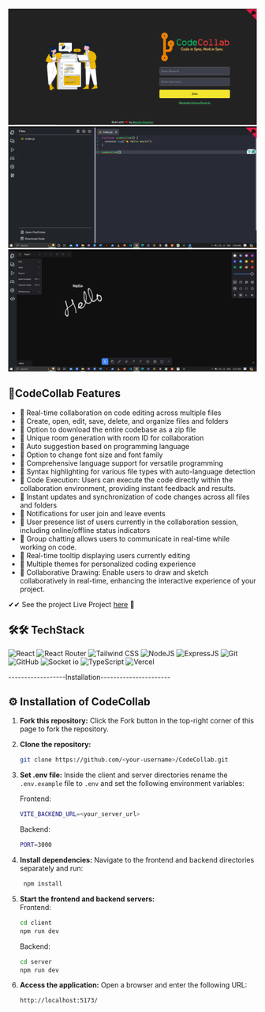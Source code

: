 ![Preview-1](https://github.com/Manishchauhan7/sampleimg/blob/main/pre2.png)
![Preview-2](https://github.com/Manishchauhan7/sampleimg/blob/main/preview2.png)
![Preview-3](https://github.com/Manishchauhan7/sampleimg/blob/main/tdraing.png)


## 📌CodeCollab Features

-   📌 Real-time collaboration on code editing across multiple files
-   📌 Create, open, edit, save, delete, and organize files and folders
-   📌 Option to download the entire codebase as a zip file
-   📌 Unique room generation with room ID for collaboration
-   📌 Auto suggestion based on programming language
-   📌 Option to change font size and font family
-   📌 Comprehensive language support for versatile programming
-   📌 Syntax highlighting for various file types with auto-language detection
-   📌 Code Execution: Users can execute the code directly within the collaboration environment, providing instant feedback and results.
-   📌 Instant updates and synchronization of code changes across all files and folders
-   📌 Notifications for user join and leave events
-   📌 User presence list of users currently in the collaboration session, including online/offline status indicators
-   📌 Group chatting allows users to communicate in real-time while working on code.
-   📌 Real-time tooltip displaying users currently editing
-   📌 Multiple themes for personalized coding experience
-   📌 Collaborative Drawing: Enable users to draw and sketch collaboratively in real-time, enhancing the interactive experience of your project.

✔✔ See the project Live Project [here](https://my-code-collabs.vercel.app/) 📌





  ## 🛠🛠 TechStack

![React](https://img.shields.io/badge/React-20232A?style=for-the-badge&logo=react&logoColor=61DAFB)
![React Router](https://img.shields.io/badge/React_Router-CA4245?style=for-the-badge&logo=react-router&logoColor=white)
![Tailwind CSS](https://img.shields.io/badge/Tailwind_CSS-38B2AC?style=for-the-badge&logo=tailwind-css&logoColor=white)
![NodeJS](https://img.shields.io/badge/Node.js-43853D?style=for-the-badge&logo=node.js&logoColor=white)
![ExpressJS](https://img.shields.io/badge/Express.js-404D59?style=for-the-badge)
![Git](https://img.shields.io/badge/GIT-E44C30?style=for-the-badge&logo=git&logoColor=white)
![GitHub](https://img.shields.io/badge/GitHub-100000?style=for-the-badge&logo=github&logoColor=white)
![Socket io](https://img.shields.io/badge/Socket.io-ffffff?style=for-the-badge)
![TypeScript](https://img.shields.io/badge/TypeScript-007ACC?style=for-the-badge&logo=typescript&logoColor=white)
![Vercel](https://img.shields.io/badge/Vercel-000000?style=for-the-badge&logo=vercel&logoColor=white)



------------------Installation----------------------



## ⚙️ Installation of CodeCollab

1. **Fork this repository:** Click the Fork button in the top-right corner of this page to fork the repository.
2. **Clone the repository:**
    ```bash
    git clone https://github.com/<your-username>/CodeCollab.git
    ```
3. **Set .env file:**
   Inside the client and server directories rename the `.env.example` file to `.env` and set the following environment variables:

    Frontend:

    ```bash
    VITE_BACKEND_URL=<your_server_url>
    ```

    Backend:

    ```bash
    PORT=3000
    ```

4. **Install dependencies:**
   Navigate to the frontend and backend directories separately and run:
    ```bash
     npm install
    ```
5. **Start the frontend and backend servers:**  
   Frontend:
    ```bash
    cd client
    npm run dev
    ```
    Backend:
    ```bash
    cd server
    npm run dev
    ```
6. **Access the application:**
   Open a browser and enter the following URL:
    ```bash
    http://localhost:5173/
    ```

